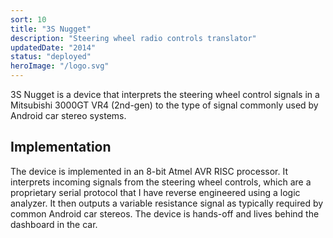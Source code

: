 ```yaml
---
sort: 10
title: "3S Nugget"
description: "Steering wheel radio controls translator"
updatedDate: "2014"
status: "deployed"
heroImage: "/logo.svg"
---
```


<div class="projectSection">
<p>3S Nugget is a device that interprets the steering wheel control signals in a Mitsubishi 3000GT VR4 (2nd-gen) to the type of signal commonly used by Android car stereo systems.</p>
<h2>Implementation</h2>
<p>The device is implemented in an 8-bit Atmel AVR RISC processor. It interprets incoming signals from the steering wheel controls, which are a proprietary serial protocol that I have reverse engineered using a logic analyzer. It then outputs a variable resistance signal as typically required by common Android car stereos. The device is hands-off and lives behind the dashboard in the car.</p>
</div>
